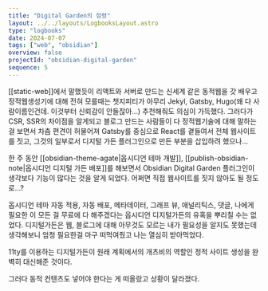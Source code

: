 ```yaml
---
title: "Digital Garden의 점령"
layout: ../../layouts/LogbooksLayout.astro
type: "logbooks"
date: 2024-07-07
tags: ["web", "obsidian"]
overview: false
projectId: "obsidian-digital-garden"
sequence: 5
---
```

[[static-web]]에서 말했듯이 리액트와 서버로 만드는 신세계 같은 동적웹을 갓 배우고 정적웹생성기에 대해 전혀 모를때는 챗지피티가 아무리 Jekyl, Gatsby, Hugo(왜 다 사람이름인건데. 이것부터 신뢰감이 안들잖아…) 추천해줘도 의심이 가득했다. 그러다가 CSR, SSR의 차이점을 알게되고 블로그 만드는 사람들이 다 정적웹기술에 대해 말하는 걸 보면서 차츰 편견이 허물어져 Gatsby를 중심으로 React를 곁들여서 전체 웹사이트를 짓고, 그것의 일부로서 디지털 가든 플러그인으로 만든 부분을 삽입하려 했으나…

한 주 동안 [[obsidian-theme-agate|옵시디언 테마 개발]],  [[publish-obsidian-note|옵시디언 디지털 가든 배포]]를 해보면서 Obsidian Digital Garden 플러그인이 생각보다 기능이 많다는 것을 알게 되었다. 어쩌면 직접 웹사이트를 짓지 않아도 될 정도로...?

옵시디언 테마 자동 적용, 자동 배포, 메타데이터, 그래프 뷰, 애널리틱스, 댓글, 나에게 필요한 이 모든 걸 무료에 다 해주겠다는 옵시디언 디지털가든의 유혹을 뿌리칠 수는 없었다. 디지털가든은 웹, 블로그에 대해 아무것도 모르는 내가 필요성을 알지도 못했는데 생각해보니 엄청 필요한걸 마구 떠먹여줬고 나는 열심히 받아먹었다.

11ty를 이용하는 디지털가든이 원래 계획에서의 개츠비의 역할인 정적 사이트 생성을 완벽히 대신해준 것이다.

그러다 동적 컨텐츠도 넣어야 한다는 게 떠올랐고 상황이 달라졌다.